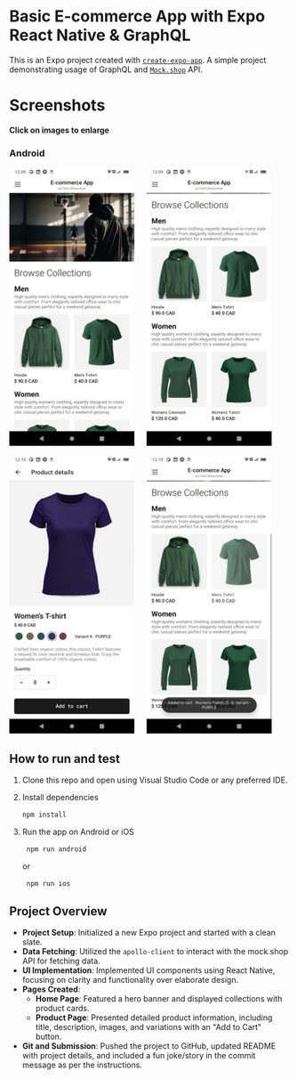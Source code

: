 # Basic E-commerce App with Expo React Native & GraphQL

This is an Expo project created with [`create-expo-app`](https://www.npmjs.com/package/create-expo-app). A simple project demonstrating usage of GraphQL and [`Mock.shop`](https://mock.shop) API.

# Screenshots
**Click on images to enlarge**
### Android
<img src=screenshots/Screenshot%201.png height=500 > &nbsp; &ensp; <img src=screenshots/Screenshot%202.png height=500>

<img src=screenshots/Screenshot%203.png height=500> &nbsp; &ensp; <img src=screenshots/Screenshot%204.png height=500> 



## How to run and test

1. Clone this repo and open using Visual Studio Code or any preferred IDE.


2. Install dependencies

   ```bash
   npm install
   ```

3. Run the app on Android or iOS

   ```bash
    npm run android
   ```

   or

   ```bash
    npm run ios
   ```
   
## Project Overview

- **Project Setup**: Initialized a new Expo project and started with a clean slate.
- **Data Fetching**: Utilized the `apollo-client` to interact with the mock.shop API for fetching data.
- **UI Implementation**: Implemented UI components using React Native, focusing on clarity and functionality over elaborate design.
- **Pages Created**:
  - **Home Page**: Featured a hero banner and displayed collections with product cards.
  - **Product Page**: Presented detailed product information, including title, description, images, and variations with an "Add to Cart" button.
- **Git and Submission**: Pushed the project to GitHub, updated README with project details, and included a fun joke/story in the commit message as per the instructions.

